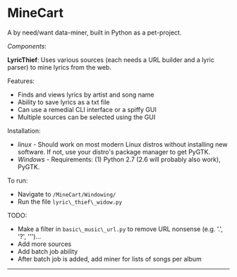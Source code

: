 MineCart
========

A by need/want data-miner, built in Python as a pet-project.

_Components_:

**LyricThief**:
Uses various sources (each needs a URL builder and a lyric parser) to mine lyrics from the web.

Features:
 - Finds and views lyrics by artist and song name
 - Ability to save lyrics as a txt file
 - Can use a remedial CLI interface or a spiffy GUI
 - Multiple sources can be selected using the GUI

Installation:
 - _linux_ - Should work on most modern Linux distros without installing new software. If not,
   use your distro's package manager to get PyGTK.
 - _Windows_ - Requirements: (1) Python 2.7 (2.6 will probably also work), PyGTK.

To run: 
 - Navigate to `/MineCart/Windowing/`
 - Run the file `lyric\_thief\_widow.py`

TODO:
 - Make a filter in `basic\_music\_url.py` to remove URL nonsense (e.g. '.', '?', ''')...
 - Add more sources
 - Add batch job ability
 - After batch job is added, add miner for lists of songs per album

<hr>

